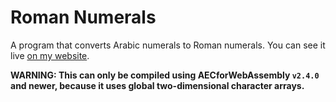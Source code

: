 # Roman Numerals
A program that converts Arabic numerals to Roman numerals. You can see it live [on my website](https://flatassembler.github.io/roman_numerals).

**WARNING: This can only be compiled using AECforWebAssembly `v2.4.0` and newer, because it uses global two-dimensional character arrays.**